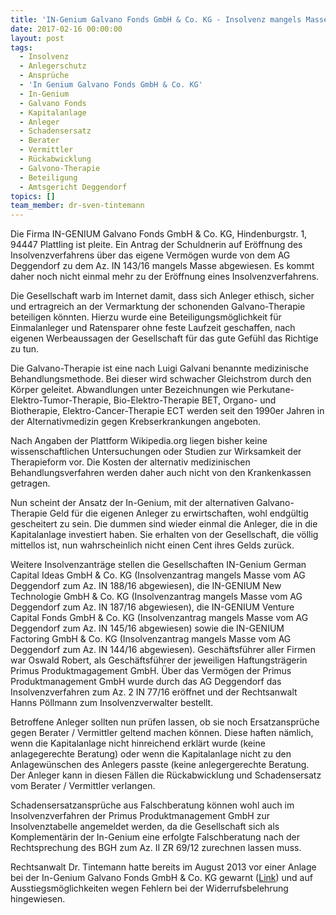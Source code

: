 ```yaml
---
title: 'IN-Genium Galvano Fonds GmbH & Co. KG - Insolvenz mangels Masse nicht eröffnet'
date: 2017-02-16 00:00:00
layout: post
tags:
  - Insolvenz
  - Anlegerschutz
  - Ansprüche
  - 'In Genium Galvano Fonds GmbH & Co. KG'
  - In-Genium
  - Galvano Fonds
  - Kapitalanlage
  - Anleger
  - Schadensersatz
  - Berater
  - Vermittler
  - Rückabwicklung
  - Galvono-Therapie
  - Beteiligung
  - Amtsgericht Deggendorf
topics: []
team_member: dr-sven-tintemann
---
```



Die Firma IN-GENIUM Galvano Fonds GmbH & Co. KG, Hindenburgstr. 1, 94447 Plattling ist pleite. Ein Antrag der Schuldnerin auf Eröffnung des Insolvenzverfahrens über das eigene Vermögen wurde von dem AG Deggendorf zu dem Az. IN 143/16 mangels Masse abgewiesen. Es kommt daher noch nicht einmal mehr zu der Eröffnung eines Insolvenzverfahrens.

Die Gesellschaft warb im Internet damit, dass sich Anleger ethisch, sicher und ertragreich an der Vermarktung der schonenden Galvano-Therapie beteiligen könnten. Hierzu wurde eine Beteiligungsmöglichkeit für Einmalanleger und Ratensparer ohne feste Laufzeit geschaffen, nach eigenen Werbeaussagen der Gesellschaft für das gute Gefühl das Richtige zu tun.

Die Galvano-Therapie ist eine nach Luigi Galvani benannte medizinische Behandlungsmethode. Bei dieser wird schwacher Gleichstrom durch den Körper geleitet. Abwandlungen unter Bezeichnungen wie Perkutane-Elektro-Tumor-Therapie, Bio-Elektro-Therapie BET, Organo- und Biotherapie, Elektro-Cancer-Therapie ECT werden seit den 1990er Jahren in der Alternativmedizin gegen Krebserkrankungen angeboten.

Nach Angaben der Plattform Wikipedia.org liegen bisher keine wissenschaftlichen Untersuchungen oder Studien zur Wirksamkeit der Therapieform vor. Die Kosten der alternativ medizinischen Behandlungsverfahren werden daher auch nicht von den Krankenkassen getragen.

Nun scheint der Ansatz der In-Genium, mit der alternativen Galvano-Therapie Geld für die eigenen Anleger zu erwirtschaften, wohl endgültig gescheitert zu sein. Die dummen sind wieder einmal die Anleger, die in die Kapitalanlage investiert haben. Sie erhalten von der Gesellschaft, die völlig mittellos ist, nun wahrscheinlich nicht einen Cent ihres Gelds zurück.

Weitere Insolvenzanträge stellen die Gesellschaften IN-Genium German Capital Ideas GmbH & Co. KG (Insolvenzantrag mangels Masse vom AG Deggendorf zum Az. IN 188/16 abgewiesen), die IN-GENIUM New Technologie GmbH & Co. KG (Insolvenzantrag mangels Masse vom AG Deggendorf zum Az. IN 187/16 abgewiesen), die IN-GENIUM Venture Capital Fonds GmbH & Co. KG (Insolvenzantrag mangels Masse vom AG Deggendorf zum Az. IN 145/16 abgewiesen) sowie die IN-GENIUM Factoring GmbH & Co. KG (Insolvenzantrag mangels Masse vom AG Deggendorf zum Az. IN 144/16 abgewiesen). Geschäftsführer aller Firmen war Oswald Robert, als Geschäftsführer der jeweiligen Haftungsträgerin Primus Produktmagagement GmbH. Über das Vermögen der Primus Produktmanagement GmbH wurde durch das AG Deggendorf das Insolvenzverfahren zum Az. 2 IN 77/16 eröffnet und der Rechtsanwalt Hanns Pöllmann zum Insolvenzverwalter bestellt.

Betroffene Anleger sollten nun prüfen lassen, ob sie noch Ersatzansprüche gegen Berater / Vermittler geltend machen können. Diese haften nämlich, wenn die Kapitalanlage nicht hinreichend erklärt wurde (keine anlagegerechte Beratung) oder wenn die Kapitalanlage nicht zu den Anlagewünschen des Anlegers passte (keine anlegergerechte Beratung. Der Anleger kann in diesen Fällen die Rückabwicklung und Schadensersatz vom Berater / Vermittler verlangen.

Schadensersatzansprüche aus Falschberatung können wohl auch im Insolvenzverfahren der Primus Produktmanagement GmbH zur Insolvenztabelle angemeldet werden, da die Gesellschaft sich als Komplementärin der In-Genium eine erfolgte Falschberatung nach der Rechtsprechung des BGH zum Az. II ZR 69/12 zurechnen lassen muss.

Rechtsanwalt Dr. Tintemann hatte bereits im August 2013 vor einer Anlage bei der In-Genium Galvano Fonds GmbH & Co. KG gewarnt ([Link](http://tintemann.de/in-genium-galvano-fonds-gmbh-co-kg-fehlerhafte-widerrufsbelehrung-fuhrt-zur-ausstiegsmoglichkeit.html)) und auf Ausstiegsmöglichkeiten wegen Fehlern bei der Widerrufsbelehrung hingewiesen.